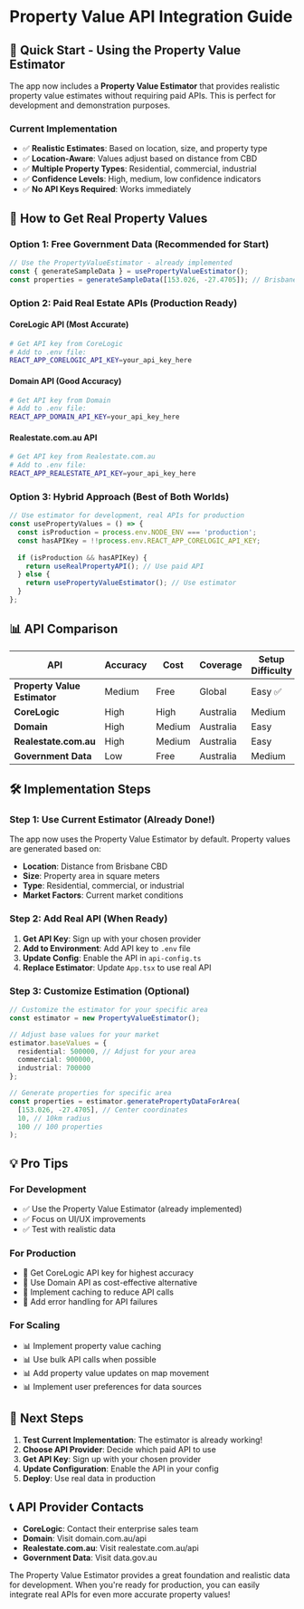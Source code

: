 # Property Value API Integration Guide

## 🚀 Quick Start - Using the Property Value Estimator

The app now includes a **Property Value Estimator** that provides realistic property value estimates without requiring paid APIs. This is perfect for development and demonstration purposes.

### Current Implementation
- ✅ **Realistic Estimates**: Based on location, size, and property type
- ✅ **Location-Aware**: Values adjust based on distance from CBD
- ✅ **Multiple Property Types**: Residential, commercial, industrial
- ✅ **Confidence Levels**: High, medium, low confidence indicators
- ✅ **No API Keys Required**: Works immediately

## 🔧 How to Get Real Property Values

### Option 1: Free Government Data (Recommended for Start)
```typescript
// Use the PropertyValueEstimator - already implemented
const { generateSampleData } = usePropertyValueEstimator();
const properties = generateSampleData([153.026, -27.4705]); // Brisbane coordinates
```

### Option 2: Paid Real Estate APIs (Production Ready)

#### CoreLogic API (Most Accurate)
```bash
# Get API key from CoreLogic
# Add to .env file:
REACT_APP_CORELOGIC_API_KEY=your_api_key_here
```

#### Domain API (Good Accuracy)
```bash
# Get API key from Domain
# Add to .env file:
REACT_APP_DOMAIN_API_KEY=your_api_key_here
```

#### Realestate.com.au API
```bash
# Get API key from Realestate.com.au
# Add to .env file:
REACT_APP_REALESTATE_API_KEY=your_api_key_here
```

### Option 3: Hybrid Approach (Best of Both Worlds)
```typescript
// Use estimator for development, real APIs for production
const usePropertyValues = () => {
  const isProduction = process.env.NODE_ENV === 'production';
  const hasAPIKey = !!process.env.REACT_APP_CORELOGIC_API_KEY;
  
  if (isProduction && hasAPIKey) {
    return useRealPropertyAPI(); // Use paid API
  } else {
    return usePropertyValueEstimator(); // Use estimator
  }
};
```

## 📊 API Comparison

| API | Accuracy | Cost | Coverage | Setup Difficulty |
|-----|----------|------|----------|------------------|
| **Property Value Estimator** | Medium | Free | Global | Easy ✅ |
| **CoreLogic** | High | High | Australia | Medium |
| **Domain** | High | Medium | Australia | Easy |
| **Realestate.com.au** | High | Medium | Australia | Easy |
| **Government Data** | Low | Free | Australia | Medium |

## 🛠️ Implementation Steps

### Step 1: Use Current Estimator (Already Done!)
The app now uses the Property Value Estimator by default. Property values are generated based on:
- **Location**: Distance from Brisbane CBD
- **Size**: Property area in square meters
- **Type**: Residential, commercial, or industrial
- **Market Factors**: Current market conditions

### Step 2: Add Real API (When Ready)
1. **Get API Key**: Sign up with your chosen provider
2. **Add to Environment**: Add API key to `.env` file
3. **Update Config**: Enable the API in `api-config.ts`
4. **Replace Estimator**: Update `App.tsx` to use real API

### Step 3: Customize Estimation (Optional)
```typescript
// Customize the estimator for your specific area
const estimator = new PropertyValueEstimator();

// Adjust base values for your market
estimator.baseValues = {
  residential: 500000, // Adjust for your area
  commercial: 900000,
  industrial: 700000
};

// Generate properties for specific area
const properties = estimator.generatePropertyDataForArea(
  [153.026, -27.4705], // Center coordinates
  10, // 10km radius
  100 // 100 properties
);
```

## 💡 Pro Tips

### For Development
- ✅ Use the Property Value Estimator (already implemented)
- ✅ Focus on UI/UX improvements
- ✅ Test with realistic data

### For Production
- 🔑 Get CoreLogic API key for highest accuracy
- 🔑 Use Domain API as cost-effective alternative
- 🔑 Implement caching to reduce API calls
- 🔑 Add error handling for API failures

### For Scaling
- 📊 Implement property value caching
- 📊 Use bulk API calls when possible
- 📊 Add property value updates on map movement
- 📊 Implement user preferences for data sources

## 🎯 Next Steps

1. **Test Current Implementation**: The estimator is already working!
2. **Choose API Provider**: Decide which paid API to use
3. **Get API Key**: Sign up with your chosen provider
4. **Update Configuration**: Enable the API in your config
5. **Deploy**: Use real data in production

## 📞 API Provider Contacts

- **CoreLogic**: Contact their enterprise sales team
- **Domain**: Visit domain.com.au/api
- **Realestate.com.au**: Visit realestate.com.au/api
- **Government Data**: Visit data.gov.au

The Property Value Estimator provides a great foundation and realistic data for development. When you're ready for production, you can easily integrate real APIs for even more accurate property values!
